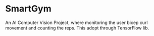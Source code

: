 # SmartGym
An AI Computer Vision Project, where monitoring the user bicep curl movement and counting the reps. This adopt through TensorFlow lib.
